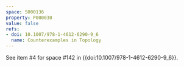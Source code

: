 ```yaml
---
space: S000136
property: P000030
value: false
refs:
- doi: 10.1007/978-1-4612-6290-9_6
  name: Counterexamples in Topology
---
```


See item #4 for space #142 in {{doi:10.1007/978-1-4612-6290-9_6}}.
